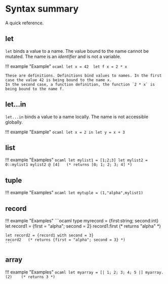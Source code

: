 # Syntax summary

A quick reference.

## let
`let` binds a value to a name. The value bound to the name cannot be mutated. The name is an *identifier* and is not a variable.

!!! example "Example"
    ```ocaml
    let x = 42 
    let f x = 2 * x
    ```

    These are definitions. Definitions bind values to names. In the first case the value 42 is being bound to the name x. 
    In the second case, a function definition, the function `2 * x` is being bound to the name f.

## let...in
`let...in` binds a value to a name locally. The name is not accessible globally.

!!! example "Example"
    ```ocaml
    let x = 2 in
    let y = x + 3
    ```
    
## list

!!! example "Examples"
    ```ocaml
    let mylist1 = [1;2;3]
    let mylist2 = 0::mylist1
    mylist2 @ [4]   (* returns [0; 1; 2; 3; 4] *)
    ```
## tuple

!!! example "Examples"
    ```ocaml
    let mytuple = (1,"alpha",mylist1)
    ```
## record

!!! example "Examples"
    ```ocaml
    type myrecord = {first:string; second:int}
    let record1 = {first = "alpha"; second = 2}
    record1.first   (* returns "alpha" *)

    let record2 = {record1 with second = 3}
    record2   (* returns {first = "alpha"; second = 3} *)   
    ```
## array

!!! example "Examples"
    ```ocaml
    let myarray = [| 1; 2; 3; 4; 5 |]
    myarray.(2)    (* returns 3 *)
    ```